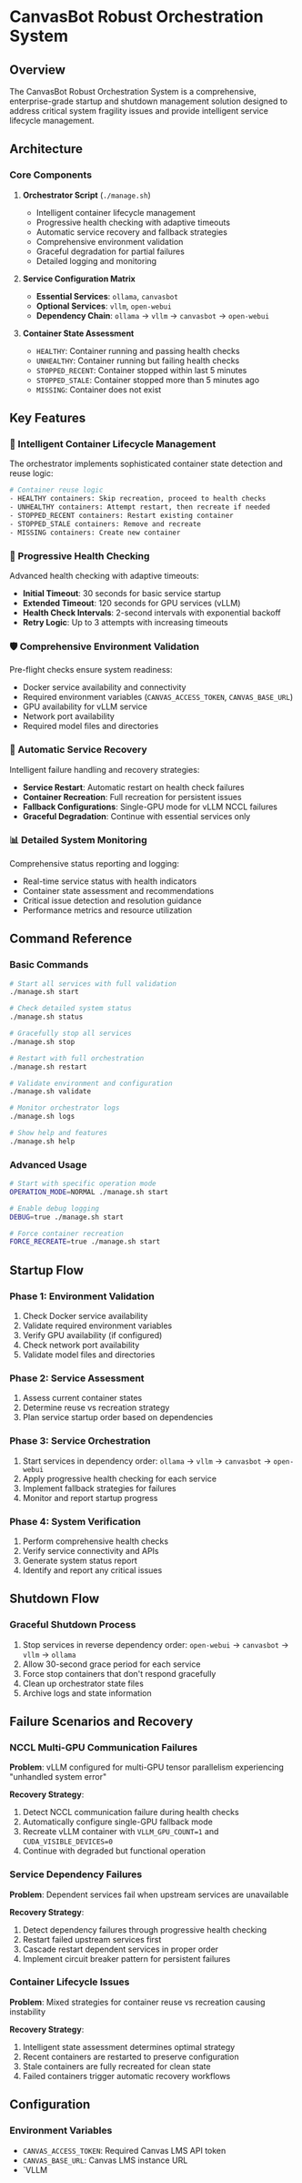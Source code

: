 # CanvasBot Robust Orchestration System

## Overview

The CanvasBot Robust Orchestration System is a comprehensive, enterprise-grade startup and shutdown management solution designed to address critical system fragility issues and provide intelligent service lifecycle management.

## Architecture

### Core Components

1. **Orchestrator Script** (`./manage.sh`)
   - Intelligent container lifecycle management
   - Progressive health checking with adaptive timeouts
   - Automatic service recovery and fallback strategies
   - Comprehensive environment validation
   - Graceful degradation for partial failures
   - Detailed logging and monitoring

2. **Service Configuration Matrix**
   - **Essential Services**: `ollama`, `canvasbot`
   - **Optional Services**: `vllm`, `open-webui`
   - **Dependency Chain**: `ollama` → `vllm` → `canvasbot` → `open-webui`

3. **Container State Assessment**
   - `HEALTHY`: Container running and passing health checks
   - `UNHEALTHY`: Container running but failing health checks
   - `STOPPED_RECENT`: Container stopped within last 5 minutes
   - `STOPPED_STALE`: Container stopped more than 5 minutes ago
   - `MISSING`: Container does not exist

## Key Features

### 🔧 Intelligent Container Lifecycle Management

The orchestrator implements sophisticated container state detection and reuse logic:

```bash
# Container reuse logic
- HEALTHY containers: Skip recreation, proceed to health checks
- UNHEALTHY containers: Attempt restart, then recreate if needed
- STOPPED_RECENT containers: Restart existing container
- STOPPED_STALE containers: Remove and recreate
- MISSING containers: Create new container
```

### 🎯 Progressive Health Checking

Advanced health checking with adaptive timeouts:

- **Initial Timeout**: 30 seconds for basic service startup
- **Extended Timeout**: 120 seconds for GPU services (vLLM)
- **Health Check Intervals**: 2-second intervals with exponential backoff
- **Retry Logic**: Up to 3 attempts with increasing timeouts

### 🛡️ Comprehensive Environment Validation

Pre-flight checks ensure system readiness:

- Docker service availability and connectivity
- Required environment variables (`CANVAS_ACCESS_TOKEN`, `CANVAS_BASE_URL`)
- GPU availability for vLLM service
- Network port availability
- Required model files and directories

### 🔄 Automatic Service Recovery

Intelligent failure handling and recovery strategies:

- **Service Restart**: Automatic restart on health check failures
- **Container Recreation**: Full recreation for persistent issues
- **Fallback Configurations**: Single-GPU mode for vLLM NCCL failures
- **Graceful Degradation**: Continue with essential services only

### 📊 Detailed System Monitoring

Comprehensive status reporting and logging:

- Real-time service status with health indicators
- Container state assessment and recommendations
- Critical issue detection and resolution guidance
- Performance metrics and resource utilization

## Command Reference

### Basic Commands

```bash
# Start all services with full validation
./manage.sh start

# Check detailed system status
./manage.sh status

# Gracefully stop all services
./manage.sh stop

# Restart with full orchestration
./manage.sh restart

# Validate environment and configuration
./manage.sh validate

# Monitor orchestrator logs
./manage.sh logs

# Show help and features
./manage.sh help
```

### Advanced Usage

```bash
# Start with specific operation mode
OPERATION_MODE=NORMAL ./manage.sh start

# Enable debug logging
DEBUG=true ./manage.sh start

# Force container recreation
FORCE_RECREATE=true ./manage.sh start
```

## Startup Flow

### Phase 1: Environment Validation
1. Check Docker service availability
2. Validate required environment variables
3. Verify GPU availability (if configured)
4. Check network port availability
5. Validate model files and directories

### Phase 2: Service Assessment
1. Assess current container states
2. Determine reuse vs recreation strategy
3. Plan service startup order based on dependencies

### Phase 3: Service Orchestration
1. Start services in dependency order: `ollama` → `vllm` → `canvasbot` → `open-webui`
2. Apply progressive health checking for each service
3. Implement fallback strategies for failures
4. Monitor and report startup progress

### Phase 4: System Verification
1. Perform comprehensive health checks
2. Verify service connectivity and APIs
3. Generate system status report
4. Identify and report any critical issues

## Shutdown Flow

### Graceful Shutdown Process
1. Stop services in reverse dependency order: `open-webui` → `canvasbot` → `vllm` → `ollama`
2. Allow 30-second grace period for each service
3. Force stop containers that don't respond gracefully
4. Clean up orchestrator state files
5. Archive logs and state information

## Failure Scenarios and Recovery

### NCCL Multi-GPU Communication Failures

**Problem**: vLLM configured for multi-GPU tensor parallelism experiencing "unhandled system error"

**Recovery Strategy**:
1. Detect NCCL communication failure during health checks
2. Automatically configure single-GPU fallback mode
3. Recreate vLLM container with `VLLM_GPU_COUNT=1` and `CUDA_VISIBLE_DEVICES=0`
4. Continue with degraded but functional operation

### Service Dependency Failures

**Problem**: Dependent services fail when upstream services are unavailable

**Recovery Strategy**:
1. Detect dependency failures through progressive health checking
2. Restart failed upstream services first
3. Cascade restart dependent services in proper order
4. Implement circuit breaker pattern for persistent failures

### Container Lifecycle Issues

**Problem**: Mixed strategies for container reuse vs recreation causing instability

**Recovery Strategy**:
1. Intelligent state assessment determines optimal strategy
2. Recent containers are restarted to preserve configuration
3. Stale containers are fully recreated for clean state
4. Failed containers trigger automatic recovery workflows

## Configuration

### Environment Variables

- `CANVAS_ACCESS_TOKEN`: Required Canvas LMS API token
- `CANVAS_BASE_URL`: Canvas LMS instance URL
- `VLLM